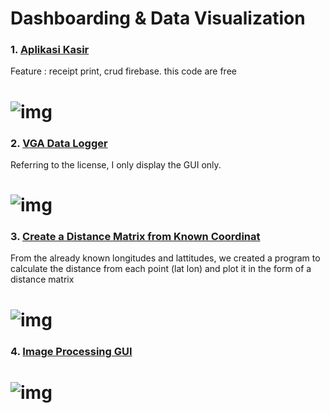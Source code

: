 # Dashboarding & Data Visualization

### 1. [Aplikasi Kasir](https://github.com/lintabong/Python-Dashboarding/tree/main/Aplikasi-Kasir)
<p>Feature : receipt print, crud firebase. this code are free</p> 

![img](https://github.com/lintabong/Python-Dashboarding/blob/main/Aplikasi-Kasir/kasir.png)
=====

### 2. [VGA Data Logger](https://github.com/lintabong/Python-Dashboarding/tree/main/VGAscale)
<p>Referring to the license, I only display the GUI only.</p>

![img](https://github.com/lintabong/Python-Dashboarding/blob/main/VGAscale/datalogger.png)
=====

### 3. [Create a Distance Matrix from Known Coordinat](https://github.com/lintabong/Dashboarding-and-Data-Visualization/tree/main/Matrix-Distance-From-LatLon)
<p>From the already known longitudes and lattitudes, we created a program to calculate the distance from each point (lat lon) and plot it in the form of a distance matrix</p>

![img](https://github.com/lintabong/Dashboarding-and-Data-Visualization/blob/main/Matrix-Distance-From-LatLon/excel.png)
=====

### 4. [Image Processing GUI](https://github.com/lintabong/Data-Visualization/tree/main/ImageProcessing-GUI)
<p></p>

![img](https://github.com/lintabong/Data-Visualization/blob/main/ImageProcessing-GUI/image-processing.png)
=====
